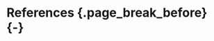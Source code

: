 # References {.page_break_before} {-}

<!-- Explicitly insert bibliography here -->
<div id="refs"></div>
